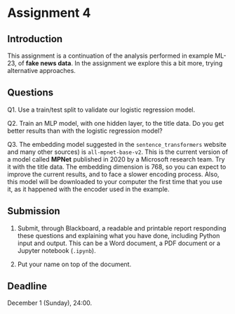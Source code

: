 # Assignment 4

## Introduction

This assignment is a continuation of the analysis performed in example ML-23, of **fake news data**. In the assignment we explore this a bit more, trying alternative approaches. 

## Questions

Q1. Use a train/test split to validate our logistic regression model. 

Q2. Train an MLP model, with one hidden layer, to the title data. Do you get better results than with the logistic regression model?

Q3. The embedding model suggested in the `sentence_transformers` website and many other sources) is `all-mpnet-base-v2`. This is the current version of a model called **MPNet** published in 2020 by a Microsoft research team. Try it with the title data. The embedding dimension is 768, so you can expect to improve the current results, and to face a slower encoding process. Also, this model will be downloaded to your computer the first time that you use it, as it happened with the encoder used in the example.

## Submission

1. Submit, through Blackboard, a readable and printable report responding these questions and explaining what you have done, including Python input and output. This can be a Word document, a PDF document or a Jupyter notebook (`.ipynb`).

2. Put your name on top of the document.

## Deadline

December 1 (Sunday), 24:00.
